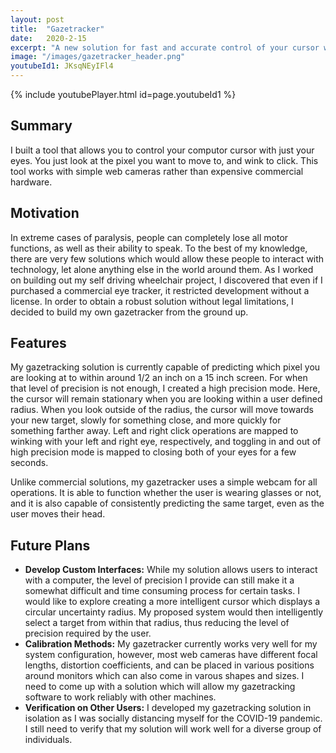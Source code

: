 ```yaml
---
layout: post
title:  "Gazetracker"
date:   2020-2-15
excerpt: "A new solution for fast and accurate control of your cursor with just your eyes"
image: "/images/gazetracker_header.png"
youtubeId1: JKsqNEyIFl4
---
```

{% include youtubePlayer.html id=page.youtubeId1 %}

## Summary
I built a tool that allows you to control your computor cursor with just your eyes. You just look at the pixel you want to move to, and wink to click. This tool works with simple web cameras rather than expensive commercial hardware.

## Motivation
In extreme cases of paralysis, people can completely lose all motor functions, as well as their ability to speak. To the best of my knowledge, there are very few solutions which would allow these people to interact with technology, let alone anything else in the world around them. As I worked on building out my self driving wheelchair project, I discovered that even if I purchased a commercial eye tracker, it restricted development without a license. In order to obtain a robust solution without legal limitations, I decided to build my own gazetracker from the ground up.

## Features
My gazetracking solution is currently capable of predicting which pixel you are looking at to within around 1/2 an inch on a 15 inch screen. For when that level of precision is not enough, I created a high precision mode. Here, the cursor will remain stationary when you are looking within a user defined radius. When you look outside of the radius, the cursor will move towards your new target, slowly for something close, and more quickly for something farther away. Left and right click operations are mapped to winking with your left and right eye, respectively, and toggling in and out of high precision mode is mapped to closing both of your eyes for a few seconds.  

Unlike commercial solutions, my gazetracker uses a simple webcam for all operations. It is able to function whether the user is wearing glasses or not, and it is also capable of consistently predicting the same target, even as the user moves their head.


## Future Plans
- **Develop Custom Interfaces:** While my solution allows users to interact with a computer, the level of precision I provide can still make it a somewhat difficult and time consuming process for certain tasks. I would like to explore creating a more intelligent cursor which displays a circular uncertainty radius. My proposed system would then intelligently select a target from within that radius, thus reducing the level of precision required by the user. 
- **Calibration Methods:** My gazetracker currently works very well for my system configuration, however, most web cameras have different focal lengths, distortion coefficients, and can be placed in various positions around monitors which can also come in varous shapes and sizes. I need to come up with a solution which will allow my gazetracking software to work reliably with other machines.
- **Verification on Other Users:** I developed my gazetracking solution in isolation as I was socially distancing myself for the COVID-19 pandemic. I still need to verify that my solution will work well for a diverse group of individuals.
